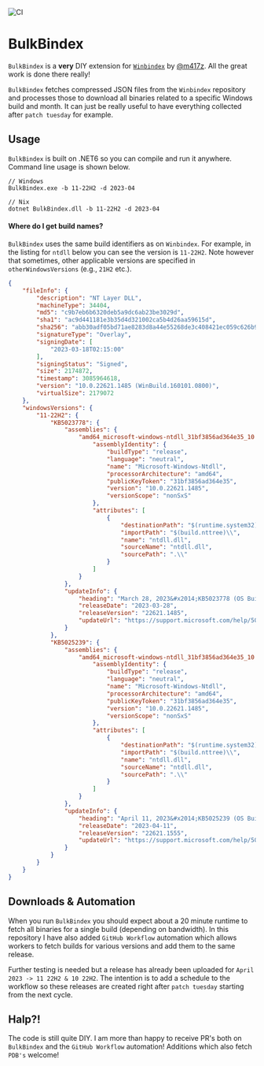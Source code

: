 ![CI](https://github.com/FuzzySecurity/BulkBindex/actions/workflows/auto-update.yml/badge.svg)

# BulkBindex

`BulkBindex` is a **very** DIY extension for [`Winbindex`](https://winbindex.m417z.com/) by [@m417z](https://twitter.com/m417z). All the great work is done there really!

`BulkBindex` fetches compressed JSON files from the `Winbindex` repository and processes those to download all binaries related to a specific Windows build and month. It can just be really useful to have everything collected after `patch tuesday` for example.

## Usage

`BulkBindex` is built on .NET6 so you can compile and run it anywhere. Command line usage is shown below.

```
// Windows
BulkBindex.exe -b 11-22H2 -d 2023-04

// Nix
dotnet BulkBindex.dll -b 11-22H2 -d 2023-04
```

#### Where do I get build names?

`BulkBindex` uses the same build identifiers as on `Winbindex`. For example, in the listing for `ntdll` below you can see the version is `11-22H2`. Note however that sometimes, other applicable versions are specified in `otherWindowsVersions` (e.g., `21H2` etc.).

```json
{
    "fileInfo": {
        "description": "NT Layer DLL",
        "machineType": 34404,
        "md5": "c9b7eb6b6320deb5a9dc6ab23be3029d",
        "sha1": "ac9d441181e3b35d4d321002ca5b4d26aa59615d",
        "sha256": "abb30adf05bd71ae8283d8a44e55268de3c408421ec059c626b92b9168adc0f9",
        "signatureType": "Overlay",
        "signingDate": [
            "2023-03-18T02:15:00"
        ],
        "signingStatus": "Signed",
        "size": 2174872,
        "timestamp": 3085964618,
        "version": "10.0.22621.1485 (WinBuild.160101.0800)",
        "virtualSize": 2179072
    },
    "windowsVersions": {
        "11-22H2": {
            "KB5023778": {
                "assemblies": {
                    "amd64_microsoft-windows-ntdll_31bf3856ad364e35_10.0.22621.1485_none_38c42af777bdcc16": {
                        "assemblyIdentity": {
                            "buildType": "release",
                            "language": "neutral",
                            "name": "Microsoft-Windows-Ntdll",
                            "processorArchitecture": "amd64",
                            "publicKeyToken": "31bf3856ad364e35",
                            "version": "10.0.22621.1485",
                            "versionScope": "nonSxS"
                        },
                        "attributes": [
                            {
                                "destinationPath": "$(runtime.system32)\\",
                                "importPath": "$(build.nttree)\\",
                                "name": "ntdll.dll",
                                "sourceName": "ntdll.dll",
                                "sourcePath": ".\\"
                            }
                        ]
                    }
                },
                "updateInfo": {
                    "heading": "March 28, 2023&#x2014;KB5023778 (OS Build 22621.1485) Preview",
                    "releaseDate": "2023-03-28",
                    "releaseVersion": "22621.1485",
                    "updateUrl": "https://support.microsoft.com/help/5023778"
                }
            },
            "KB5025239": {
                "assemblies": {
                    "amd64_microsoft-windows-ntdll_31bf3856ad364e35_10.0.22621.1485_none_38c42af777bdcc16": {
                        "assemblyIdentity": {
                            "buildType": "release",
                            "language": "neutral",
                            "name": "Microsoft-Windows-Ntdll",
                            "processorArchitecture": "amd64",
                            "publicKeyToken": "31bf3856ad364e35",
                            "version": "10.0.22621.1485",
                            "versionScope": "nonSxS"
                        },
                        "attributes": [
                            {
                                "destinationPath": "$(runtime.system32)\\",
                                "importPath": "$(build.nttree)\\",
                                "name": "ntdll.dll",
                                "sourceName": "ntdll.dll",
                                "sourcePath": ".\\"
                            }
                        ]
                    }
                },
                "updateInfo": {
                    "heading": "April 11, 2023&#x2014;KB5025239 (OS Build 22621.1555)",
                    "releaseDate": "2023-04-11",
                    "releaseVersion": "22621.1555",
                    "updateUrl": "https://support.microsoft.com/help/5025239"
                }
            }
        }
    }
}
```

## Downloads & Automation

When you run `BulkBindex` you should expect about a 20 minute runtime to fetch all binaries for a single build (depending on bandwidth). In this repository I have also added `GitHub Workflow` automation which allows workers to fetch builds for various versions and add them to the same release.

Further testing is needed but a release has already been uploaded for `April 2023 -> 11 22H2 & 10 22H2`. The intention is to add a schedule to the workflow so these releases are created right after `patch tuesday` starting from the next cycle.

## Halp?!

The code is still quite DIY. I am more than happy to receive PR's both on `BulkBindex` and the `GitHub Workflow` automation! Additions which also fetch `PDB's` welcome!